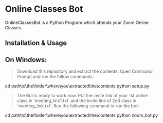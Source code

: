 # Online Classes Bot 

OnlineClassesBot is a Python Program which attends your Zoom Online Classes.

## Installation & Usage

On Windows:
-
> Download this repository and extract the contents.
> Open Command Prompt and run the follow commands:

cd path\to\the\folder\where\you\extracted\the\contents
python setup.py 

> The Bot is ready to work now.
> Put the invite link of your 1st online class in 'meeting_link1.txt' and the invite link of 2nd class in 'meeting_link.txt'.
> Run the following command to run the bot:

cd path\to\the\folder\where\you\extracted\the\contents
python zoom_bot.py


